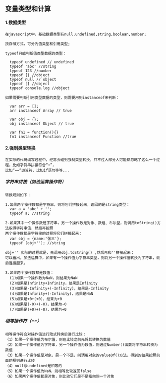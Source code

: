 ## 变量类型和计算

#### 1.数据类型

	在javascript中，基础数据类型有null,undefined,string,boolean,number;

	按存储方式，可分为值类型和引用类型;

	typeof只能判断值类型数据的类型：

	  typeof undefined // undefined
	  typeof 'abc' //string
	  typeof 123 //number
	  typeof {} //object
	  typeof null // object
	  typeof [] //object
	  typeof console.log //object

	如果需要判断引用类型数据的类型，则需要用到instanceof来判断：

	  var arr = [];
	  arr instanceof Array // true

	  var obj = {};
	  obj instanceof Object // true

	  var fn1 = function(){}
	  fn1 instanceof Function //true

#### 2.强制类型转换
	
	在实际的代码编写过程中，经常会碰到强制类型转换，只不过大部分人可能都忽略了这么一个过程，比如字符串拼接符合“+”，
	比如“==”运算符，比如if语句等等...

##### 字符串拼接（加法运算操作符）	

	转换规则如下：

	1.如果两个操作数都是字符串，则将它们拼接起来，返回的是string类型：
	  var a = 'abc' + '';
	  typeof a; //string 

	2.如果其中一个操作数是字符串，另一个操作数是对象、数组、布尔型，则调用toString()方法取得字符串值，然后再按照
	两个操作数都是字符串的过程将它们拼接起来：
	  var obj = {name:'张三'};
	  typeof (obj+''); //string  

	obj+'' 实际的过程就是，先调用obj.toString() ,然后再和''拼接起来；
	可以看出，加法运算中，如果有一个操作值为字符串类型，则将另一个操作值转换为字符串，最后连接起来。

	3.如果两个操作数都是数值：
	  (1)如果一个操作数为NaN，则结果为NaN
	  (2)如果是Infinity+Infinity，结果是Infinity
	  (3)如果是-Infinity+(-Infinity)，结果是-Infinity
	  (4)如果是Infinity+(-Infinity)，结果是NaN
	  (5)如果是+0+(+0)，结果为+0
	  (6)如果是(-0)+(-0)，结果为-0
	  (7)如果是(+0)+(-0)，结果为+0

##### 相等操作符（==）

	相等操作符会对操作值进行隐式转换后进行比较：
	（1）如果一个操作值为布尔值，则在比较之前先将其转换为数值
	（2）如果一个操作值为字符串，另一个操作值为数值，则通过Number()函数将字符串转换为数值
	（3）如果一个操作值是对象，另一个不是，则调用对象的valueOf()方法，得到的结果按照前面的规则进行比较
	（4）null与undefined是相等的
	（5）如果一个操作值为NaN，则相等比较返回false
	（6）如果两个操作值都是对象，则比较它们是不是指向同一个对象









